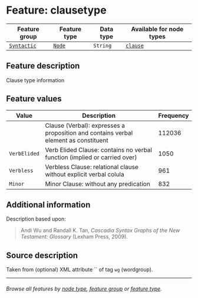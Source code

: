# Feature: clausetype

Feature group | Feature type | Data type | Available for node types
---  | --- | --- | ---
[`Syntactic`](featuresbygroup.md#syntactic-features) | [`Node`](featuresbyfeaturetype.md#node-features) | `String` | [`clause`](featuresbynodetype.md#clause-nodes)

## Feature description

Clause type information 

## Feature values

Value | Description | Frequency
--- | --- | ---
` `	 | Clause (Verbal): expresses a proposition and contains verbal element as constituent | 112036
`VerbElided` | Verb Elided Clause: contains no verbal function (implied or carried over) | 1050
`Verbless` | Verbless Clause: relational clause without explicit verbal colula | 961
`Minor`	| Minor Clause: without any predication |  832

## Additional information

Description based upon:
> Andi Wu and Randall K. Tan, *Cascadia Syntax Graphs of the New Testament: Glossary* (Lexham 
Press, 2009).


## Source description
Taken from (optional) XML attribute `` of tag `wg` (wordgroup).

---
###### *Browse all features by [node type](featuresbynodetype.md#readme), [feature group](featuresbygroup.md#readme) or [feature type](featuresbyfeaturetype.md#readme).*
